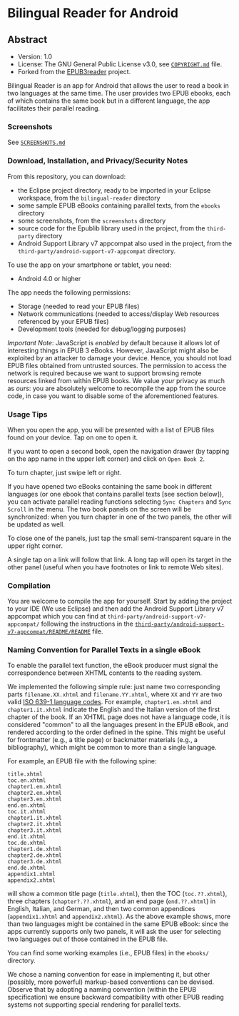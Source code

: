 # Bilingual Reader for Android

## Abstract 

* Version: 1.0
* License: The GNU General Public License v3.0, see [`COPYRIGHT.md`](COPYRIGHT.md) file.
* Forked from the [EPUB3reader](https://github.com/pettarin/epub3reader) project.

Bilingual Reader is an app for Android that allows the user to read a book in two languages at the same time.
The user provides two EPUB ebooks, each of which contains the same book but in a different language, the app facilitates their parallel reading.


### Screenshots

See [`SCREENSHOTS.md`](SCREENSHOTS.md)


### Download, Installation, and Privacy/Security Notes

From this repository, you can download:

* the Eclipse project directory, ready to be imported in your Eclipse workspace, from the `bilingual-reader` directory
* some sample EPUB eBooks containing parallel texts, from the `ebooks` directory
* some screenshots, from the `screenshots` directory
* source code for the Epublib library used in the project, from the `third-party` directory
* Android Support Library v7 appcompat also used in the project, from the `third-party/android-support-v7-appcompat` directory.

To use the app on your smartphone or tablet, you need:

* Android 4.0 or higher

The app needs the following permissions:

* Storage (needed to read your EPUB files)
* Network communications (needed to access/display Web resources referenced by your EPUB files)
* Development tools (needed for debug/logging purposes)

_Important Note_: JavaScript is _enabled_ by default because it allows lot of interesting things in EPUB 3 eBooks. However, JavaScript might also be exploited by an attacker to damage your device. Hence, you should not load EPUB files obtained from untrusted sources. The permission to access the network is required because we want to support browsing remote resources linked from within EPUB books. We value _your_ privacy as much as _ours_: you are absolutely welcome to recompile the app from the source code, in case you want to disable some of the aforementioned features.


### Usage Tips

When you open the app, you will be presented with a list of EPUB files found on your device. Tap on one to open it.

If you want to open a second book, open the navigation drawer (by tapping on the app name in the upper left corner) and click on `Open Book 2`.

To turn chapter, just swipe left or right.

If you have opened two eBooks containing the same book in different languages (or one ebook that contains parallel texts [see section below]), you can activate parallel reading functions selecting `Sync Chapters` and `Sync Scroll` in the menu. The two book panels on the screen will be synchronized: when you turn chapter in one of the two panels, the other will be updated as well.

To close one of the panels, just tap the small semi-transparent square in the upper right corner.

A single tap on a link will follow that link. A long tap will open its target in the other panel (useful when you have footnotes or link to remote Web sites).


### Compilation

You are welcome to compile the app for yourself. Start by adding the project to your IDE (We use Eclipse) and then add the Android Support Library v7 appcompat which you can find at `third-party/android-support-v7-appcompat/` following the instructions in the [`third-party/android-support-v7-appcompat/README/README`](third-party/android-support-v7-appcompat/README/README) file.


### Naming Convention for Parallel Texts in a single eBook

To enable the parallel text function, the eBook producer must signal the correspondence between XHTML contents to the reading system.

We implemented the following simple rule: just name two corresponding parts `filename.XX.xhtml` and `filename.YY.xhtml`, where `XX` and `YY` are two valid [ISO 639-1 language codes](http://www.iso.org/iso/home/standards/language_codes.htm). For example, `chapter1.en.xhtml` and `chapter1.it.xhtml` indicate the English and the Italian version of the first chapter of the book. If an XHTML page does not have a language code, it is considered "common" to all the languages present in the EPUB eBook, and rendered according to the order defined in the spine. This might be useful for frontmatter (e.g., a title page) or backmatter materials (e.g., a bibliography), which might be common to more than a single language.

For example, an EPUB file with the following spine:

```
title.xhtml
toc.en.xhtml
chapter1.en.xhtml
chapter2.en.xhtml
chapter3.en.xhtml
end.en.xhtml
toc.it.xhtml
chapter1.it.xhtml
chapter2.it.xhtml
chapter3.it.xhtml
end.it.xhtml
toc.de.xhtml
chapter1.de.xhtml
chapter2.de.xhtml
chapter3.de.xhtml
end.de.xhtml
appendix1.xhtml
appendix2.xhtml
```

will show a common title page (`title.xhtml`), then the TOC (`toc.??.xhtml`), three chapters (`chapter?.??.xhtml`), and an end page (`end.??.xhtml`) in English, Italian, and German, and then two common appendices (`appendix1.xhtml` and `appendix2.xhtml`). As the above example shows, more than two languages might be contained in the same EPUB eBook: since the apps currently supports only two panels, it will ask the user for selecting two languages out of those contained in the EPUB file.

You can find some working examples (i.e., EPUB files) in the `ebooks/` directory.

We chose a naming convention for ease in implementing it, but other (possibly, more powerful) markup-based conventions can be devised. Observe that by adopting a naming convention (within the EPUB specification) we ensure backward compatibility with other EPUB reading systems not supporting special rendering for parallel texts.
